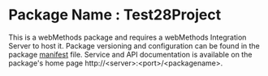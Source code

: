 # Package Name : Test28Project
This is a webMethods package and requires a webMethods Integration Server to host it. Package versioning and configuration can be found in the package [manifest](./Test28Project/manifest.v3) file. Service and API documentation is available on the package's home page http://&lt;server&gt;:&lt;port&gt;/&lt;packagename>.